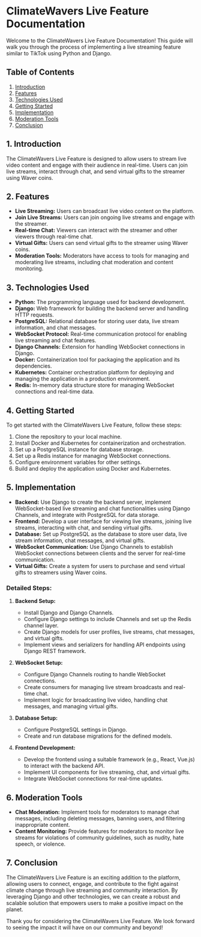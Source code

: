 # ClimateWavers Live Feature Documentation

Welcome to the ClimateWavers Live Feature Documentation! This guide will walk you through the process of implementing a live streaming feature similar to TikTok using Python and Django.

## Table of Contents

1. [Introduction](#introduction)
2. [Features](#features)
3. [Technologies Used](#technologies-used)
4. [Getting Started](#getting-started)
5. [Implementation](#implementation)
6. [Moderation Tools](#moderation-tools)
7. [Conclusion](#conclusion)

## 1. Introduction <a name="introduction"></a>

The ClimateWavers Live Feature is designed to allow users to stream live video content and engage with their audience in real-time. Users can join live streams, interact through chat, and send virtual gifts to the streamer using Waver coins.

## 2. Features <a name="features"></a>

- **Live Streaming:** Users can broadcast live video content on the platform.
- **Join Live Streams:** Users can join ongoing live streams and engage with the streamer.
- **Real-time Chat:** Viewers can interact with the streamer and other viewers through real-time chat.
- **Virtual Gifts:** Users can send virtual gifts to the streamer using Waver coins.
- **Moderation Tools:** Moderators have access to tools for managing and moderating live streams, including chat moderation and content monitoring.

## 3. Technologies Used <a name="technologies-used"></a>

- **Python:** The programming language used for backend development.
- **Django:** Web framework for building the backend server and handling HTTP requests.
- **PostgreSQL:** Relational database for storing user data, live stream information, and chat messages.
- **WebSocket Protocol:** Real-time communication protocol for enabling live streaming and chat features.
- **Django Channels:** Extension for handling WebSocket connections in Django.
- **Docker:** Containerization tool for packaging the application and its dependencies.
- **Kubernetes:** Container orchestration platform for deploying and managing the application in a production environment.
- **Redis:** In-memory data structure store for managing WebSocket connections and real-time data.

## 4. Getting Started <a name="getting-started"></a>

To get started with the ClimateWavers Live Feature, follow these steps:

1. Clone the repository to your local machine.
2. Install Docker and Kubernetes for containerization and orchestration.
3. Set up a PostgreSQL instance for database storage.
4. Set up a Redis instance for managing WebSocket connections.
5. Configure environment variables for other settings.
6. Build and deploy the application using Docker and Kubernetes.

## 5. Implementation <a name="implementation"></a>

- **Backend:** Use Django to create the backend server, implement WebSocket-based live streaming and chat functionalities using Django Channels, and integrate with PostgreSQL for data storage.
- **Frontend:** Develop a user interface for viewing live streams, joining live streams, interacting with chat, and sending virtual gifts.
- **Database:** Set up PostgreSQL as the database to store user data, live stream information, chat messages, and virtual gifts.
- **WebSocket Communication:** Use Django Channels to establish WebSocket connections between clients and the server for real-time communication.
- **Virtual Gifts:** Create a system for users to purchase and send virtual gifts to streamers using Waver coins.

### Detailed Steps:

1. **Backend Setup:**

   - Install Django and Django Channels.
   - Configure Django settings to include Channels and set up the Redis channel layer.
   - Create Django models for user profiles, live streams, chat messages, and virtual gifts.
   - Implement views and serializers for handling API endpoints using Django REST framework.

2. **WebSocket Setup:**

   - Configure Django Channels routing to handle WebSocket connections.
   - Create consumers for managing live stream broadcasts and real-time chat.
   - Implement logic for broadcasting live video, handling chat messages, and managing virtual gifts.

3. **Database Setup:**

   - Configure PostgreSQL settings in Django.
   - Create and run database migrations for the defined models.

4. **Frontend Development:**
   - Develop the frontend using a suitable framework (e.g., React, Vue.js) to interact with the backend API.
   - Implement UI components for live streaming, chat, and virtual gifts.
   - Integrate WebSocket connections for real-time updates.

## 6. Moderation Tools <a name="moderation-tools"></a>

- **Chat Moderation:** Implement tools for moderators to manage chat messages, including deleting messages, banning users, and filtering inappropriate content.
- **Content Monitoring:** Provide features for moderators to monitor live streams for violations of community guidelines, such as nudity, hate speech, or violence.

## 7. Conclusion <a name="conclusion"></a>

The ClimateWavers Live Feature is an exciting addition to the platform, allowing users to connect, engage, and contribute to the fight against climate change through live streaming and community interaction. By leveraging Django and other technologies, we can create a robust and scalable solution that empowers users to make a positive impact on the planet.

Thank you for considering the ClimateWavers Live Feature. We look forward to seeing the impact it will have on our community and beyond!
